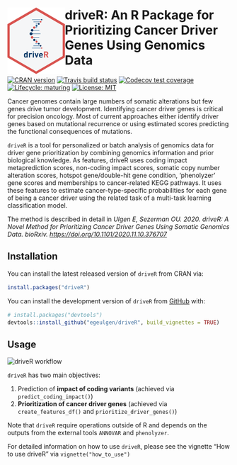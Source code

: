 
<!-- README.md is generated from README.Rmd. Please edit that file -->

# <img src="https://github.com/egeulgen/driveR/blob/master/inst/extdata/driveR_logo.png?raw=true" align="left" height=150/> driveR: An R Package for Prioritizing Cancer Driver Genes Using Genomics Data

<!-- badges: start -->

[![CRAN
version](http://www.r-pkg.org/badges/version-ago/driveR)](https://cran.r-project.org/package=driveR)
[![Travis build
status](https://travis-ci.com/egeulgen/driveR.svg?branch=master)](https://travis-ci.com/egeulgen/driveR)
[![Codecov test
coverage](https://codecov.io/gh/egeulgen/driveR/branch/master/graph/badge.svg)](https://codecov.io/gh/egeulgen/driveR?branch=master)
[![Lifecycle:
maturing](https://img.shields.io/badge/lifecycle-maturing-blue.svg)](https://www.tidyverse.org/lifecycle/#maturing)
[![License:
MIT](https://img.shields.io/badge/License-MIT-yellow.svg)](https://opensource.org/licenses/MIT)
<!-- badges: end -->

Cancer genomes contain large numbers of somatic alterations but few
genes drive tumor development. Identifying cancer driver genes is
critical for precision oncology. Most of current approaches either
identify driver genes based on mutational recurrence or using estimated
scores predicting the functional consequences of mutations.

`driveR` is a tool for personalized or batch analysis of genomics data
for driver gene prioritization by combining genomics information and
prior biological knowledge. As features, driveR uses coding impact
metaprediction scores, non-coding impact scores, somatic copy number
alteration scores, hotspot gene/double-hit gene condition, ‘phenolyzer’
gene scores and memberships to cancer-related KEGG pathways. It uses
these features to estimate cancer-type-specific probabilities for each
gene of being a cancer driver using the related task of a multi-task
learning classification model.

The method is described in detail in *Ulgen E, Sezerman OU. 2020.
driveR: A Novel Method for Prioritizing Cancer Driver Genes Using
Somatic Genomics Data. bioRxiv.
<https://doi.org/10.1101/2020.11.10.376707>*

## Installation

You can install the latest released version of `driveR` from CRAN via:

``` r
install.packages("driveR")
```

You can install the development version of `driveR` from
[GitHub](https://github.com/) with:

``` r
# install.packages("devtools")
devtools::install_github("egeulgen/driveR", build_vignettes = TRUE)
```

## Usage

![driveR
workflow](https://github.com/egeulgen/driveR/blob/master/inst/extdata/driver_workflow.png?raw=true
"driveR workflow")

`driveR` has two main objectives:

1.  Prediction of **impact of coding variants** (achieved via
    `predict_coding_impact()`)
2.  **Prioritization of cancer driver genes** (achieved via
    `create_features_df()` and `prioritize_driver_genes()`)

Note that `driveR` require operations outside of R and depends on the
outputs from the external tools `ANNOVAR` and `phenolyzer`.

For detailed information on how to use `driveR`, please see the vignette
“How to use driveR” via `vignette("how_to_use")`
